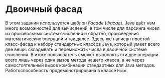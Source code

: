 # Двоичный фасад

В этом задании используется шаблон *Facade* (*Фасад*). Java даёт нам много возможностей для вычислений, в том числе для парсинга чисел из произвольных систем счисления и обратно, произведения математических операций и так далее. Здесь же написан простой класс-фасад к набору стандартных классов Java, который умеет всего две вещи: складывать и перемножать числа в двоичной системе счисления. В итоге пользователь сможет выполнять эти две операции всего лишь через один вызов метода нашего класса, а не через самостоятельный вызов комбинации стандартных для Java методов. Работоспособность продемонстрирована в классе `Main`. 
